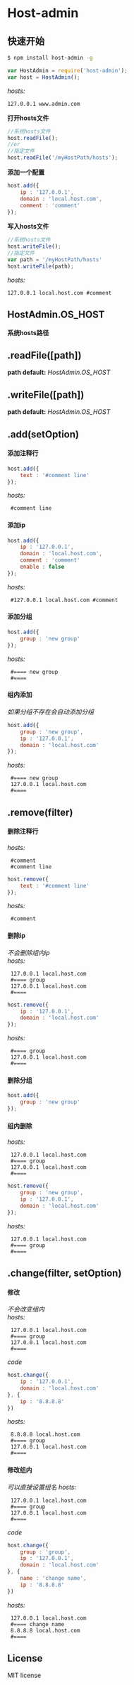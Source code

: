 # Host-admin  

## 快速开始
```bash
$ npm install host-admin -g
```
```js
var HostAdmin = require('host-admin');
var host = HostAdmin();
```

*hosts:*  

```
127.0.0.1 www.admin.com
```  

**打开hosts文件**  

```js
//系统hosts文件
host.readFile();
//or
//指定文件
host.readFile('/myHostPath/hosts');
```  

**添加一个配置**  

```js
host.add({
    ip : '127.0.0.1',
    domain : 'local.host.com',
    comment : 'comment'
});
```  

**写入hosts文件**  

```js
//系统hosts文件
host.writeFile();
//指定文件
var path = '/myHostPath/hosts'
host.writeFile(path);
```  

*hosts:*    

```
127.0.0.1 local.host.com #comment
```


## HostAdmin.OS_HOST 
**系统hosts路径**  

## .readFile([path])
**path default:** *HostAdmin.OS_HOST*  

## .writeFile([path])
**path default:** *HostAdmin.OS_HOST*  

## .add(setOption)  
#### 添加注释行  
```js
host.add({
	text : '#comment line'
});
```  
*hosts:*    
```
 #comment line
```  
#### 添加ip  
```js
host.add({
    ip : '127.0.0.1',
    domain : 'local.host.com',
    comment : 'comment'
    enable : false
});
```
*hosts:*    
```
 #127.0.0.1 local.host.com #comment
```  
#### 添加分组  
```js
host.add({
	group : 'new group'
});
```  
*hosts:*    
```
 #==== new group  
 #====
```   
#### 组内添加  
*如果分组不存在会自动添加分组*
```js
host.add({
	group : 'new group',
    ip : '127.0.0.1',
    domain : 'local.host.com'
});
```
*hosts:*    
```
 #==== new group  
 127.0.0.1 local.host.com
 #====
```  

## .remove(filter)  
#### 删除注释行 
*hosts:*    
```
 #comment
 #comment line
```  
 
```js
host.remove({
	text : '#comment line'
});
```  
*hosts:*    
```
 #comment
```  
#### 删除ip  
*不会删除组内ip*  
*hosts:*  
```
 127.0.0.1 local.host.com
 #==== group
 127.0.0.1 local.host.com
 #====
```  
 
```js
host.remove({
    ip : '127.0.0.1',
    domain : 'local.host.com'
});
```
*hosts:*    
```
 #==== group
 127.0.0.1 local.host.com
 #====
```  
#### 删除分组  
```js
host.add({
	group : 'new group'
});
```  
#### 组内删除  
*hosts:*    
```
 127.0.0.1 local.host.com
 #==== group
 127.0.0.1 local.host.com
 #====
```  
```js
host.remove({
	group : 'new group',
    ip : '127.0.0.1',
    domain : 'local.host.com'
});
```  
*hosts:*    
```
 127.0.0.1 local.host.com
 #==== group
 #====
```  
## .change(filter, setOption)
#### 修改 
*不会改变组内*  
*hosts:*    
```
 127.0.0.1 local.host.com
 #==== group
 127.0.0.1 local.host.com
 #====
```   
*code*
```js
host.change({
    ip : '127.0.0.1',
    domain : 'local.host.com'
}, {
    ip : '8.8.8.8'
})
```
*hosts:*    
```
 8.8.8.8 local.host.com
 #==== group
 127.0.0.1 local.host.com
 #====
```    
#### 修改组内  
*可以直接设置组名* 
*hosts:*    
```
 127.0.0.1 local.host.com
 #==== group
 127.0.0.1 local.host.com
 #====
```   
*code*
```js
host.change({
    group : 'group',
    ip : '127.0.0.1',
    domain : 'local.host.com'
}, {
    name : 'change name',
    ip : '8.8.8.8'
})
```
*hosts:*    
```
 127.0.0.1 local.host.com
 #==== change name
 8.8.8.8 local.host.com
 #====
```    

## License
MIT license



